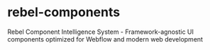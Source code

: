 # rebel-components
Rebel Component Intelligence System - Framework-agnostic UI components optimized for Webflow and modern web development
